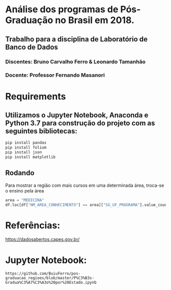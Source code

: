 # Análise dos programas de Pós-Graduação no Brasil em 2018.
## Trabalho para a disciplina de Laboratório de Banco de Dados
### Discentes: Bruno Carvalho Ferro & Leonardo Tamanhão
### Docente: Professor Fernando Masanori

# Requirements

## Utilizamos o Jupyter Notebook, Anaconda e Python 3.7 para construção do projeto com as seguintes bibliotecas:

```python
pip install pandas
pip install folium
pip install json
pip install matplotlib
```

## Rodando
Para mostrar a região com mais cursos em uma determinada área, troca-se o ensino pela área
```python
area = "MEDICINA"
df.loc[df["NM_AREA_CONHECIMENTO"] == area]["SG_UF_PROGRAMA"].value_counts().head().plot(kind='barh')
```
# Referências:
https://dadosabertos.capes.gov.br/

# Jupyter Notebook:
```
https://github.com/BuiuFerro/pos-graduacao_regioes/blob/master/P%C3%B3s-Gradua%C3%A7%C3%A3o%20por%20Estado.ipynb
```
